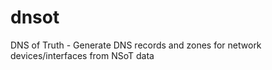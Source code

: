 # dnsot
DNS of Truth - Generate DNS records and zones for network devices/interfaces from NSoT data
